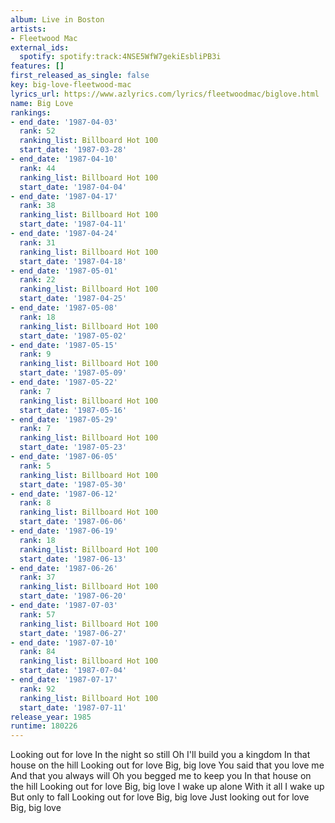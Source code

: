 ```yaml
---
album: Live in Boston
artists:
- Fleetwood Mac
external_ids:
  spotify: spotify:track:4NSE5WfW7gekiEsbliPB3i
features: []
first_released_as_single: false
key: big-love-fleetwood-mac
lyrics_url: https://www.azlyrics.com/lyrics/fleetwoodmac/biglove.html
name: Big Love
rankings:
- end_date: '1987-04-03'
  rank: 52
  ranking_list: Billboard Hot 100
  start_date: '1987-03-28'
- end_date: '1987-04-10'
  rank: 44
  ranking_list: Billboard Hot 100
  start_date: '1987-04-04'
- end_date: '1987-04-17'
  rank: 38
  ranking_list: Billboard Hot 100
  start_date: '1987-04-11'
- end_date: '1987-04-24'
  rank: 31
  ranking_list: Billboard Hot 100
  start_date: '1987-04-18'
- end_date: '1987-05-01'
  rank: 22
  ranking_list: Billboard Hot 100
  start_date: '1987-04-25'
- end_date: '1987-05-08'
  rank: 18
  ranking_list: Billboard Hot 100
  start_date: '1987-05-02'
- end_date: '1987-05-15'
  rank: 9
  ranking_list: Billboard Hot 100
  start_date: '1987-05-09'
- end_date: '1987-05-22'
  rank: 7
  ranking_list: Billboard Hot 100
  start_date: '1987-05-16'
- end_date: '1987-05-29'
  rank: 7
  ranking_list: Billboard Hot 100
  start_date: '1987-05-23'
- end_date: '1987-06-05'
  rank: 5
  ranking_list: Billboard Hot 100
  start_date: '1987-05-30'
- end_date: '1987-06-12'
  rank: 8
  ranking_list: Billboard Hot 100
  start_date: '1987-06-06'
- end_date: '1987-06-19'
  rank: 18
  ranking_list: Billboard Hot 100
  start_date: '1987-06-13'
- end_date: '1987-06-26'
  rank: 37
  ranking_list: Billboard Hot 100
  start_date: '1987-06-20'
- end_date: '1987-07-03'
  rank: 57
  ranking_list: Billboard Hot 100
  start_date: '1987-06-27'
- end_date: '1987-07-10'
  rank: 84
  ranking_list: Billboard Hot 100
  start_date: '1987-07-04'
- end_date: '1987-07-17'
  rank: 92
  ranking_list: Billboard Hot 100
  start_date: '1987-07-11'
release_year: 1985
runtime: 180226
---
```

Looking out for love
In the night so still
Oh I'll build you a kingdom
In that house on the hill
Looking out for love
Big, big love
You said that you love me
And that you always will
Oh you begged me to keep you
In that house on the hill
Looking out for love
Big, big love
I wake up alone
With it all
I wake up
But only to fall
Looking out for love
Big, big love
Just looking out for love
Big, big love
